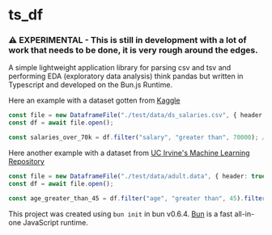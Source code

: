 # ts_df

### ⚠️ EXPERIMENTAL - This is still in development with a lot of work that needs to be done, it is very rough around the edges.

A simple lightweight application library for parsing csv and tsv and performing EDA (exploratory data analysis) think pandas but written in Typescript and developed on the Bun.js Runtime.

Here an example with a dataset gotten from [Kaggle](https://www.kaggle.com/datasets/inductiveanks/employee-salaries-for-different-job-roles)

```typescript
const file = new DataframeFile("./test/data/ds_salaries.csv", { header: true, delimiter: "," });
const df = await file.open();

const salaries_over_70k = df.filter("salary", "greater than", 70000); // 447;
```

Here another example with a dataset from [UC Irvine's Machine Learning Repository](https://archive.ics.uci.edu/dataset/2/adult)

```typescript
const file = new DataframeFile("./test/data/adult.data", { header: true, delimiter: "," });
const df = await file.open();

const age_greater_than_45 = df.filter("age", "greater than", 45).filter("workclass", "equals", "Private"); // 5614
```

This project was created using `bun init` in bun v0.6.4. [Bun](https://bun.sh) is a fast all-in-one JavaScript runtime.
